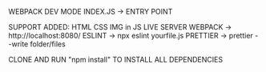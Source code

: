 WEBPACK
DEV MODE
INDEX.JS -> ENTRY POINT

SUPPORT ADDED:
HTML
CSS
IMG in JS
LIVE SERVER WEBPACK -> http://localhost:8080/
ESLINT -> npx eslint yourfile.js
PRETTIER  -> prettier --write folder/files

CLONE AND RUN "npm install" TO INSTALL ALL DEPENDENCIES
